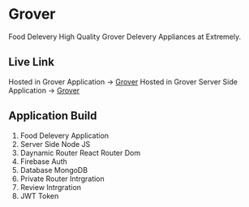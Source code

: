 # Grover
Food Delevery High Quality Grover Delevery Appliances at Extremely.

## Live Link
Hosted in Grover Application -> [Grover](https://bucolic-pixie-bd4f4d.netlify.app/)
Hosted in Grover Server Side Application -> [Grover](https://bucolic-pixie-bd4f4d.netlify.app/)


## Application Build
1. Food Delevery Application
2. Server Side Node JS
3. Daynamic Router React Router Dom
4. Firebase Auth
5. Database MongoDB
6. Private Router Intrgration
7. Review Intrgration
8. JWT Token
